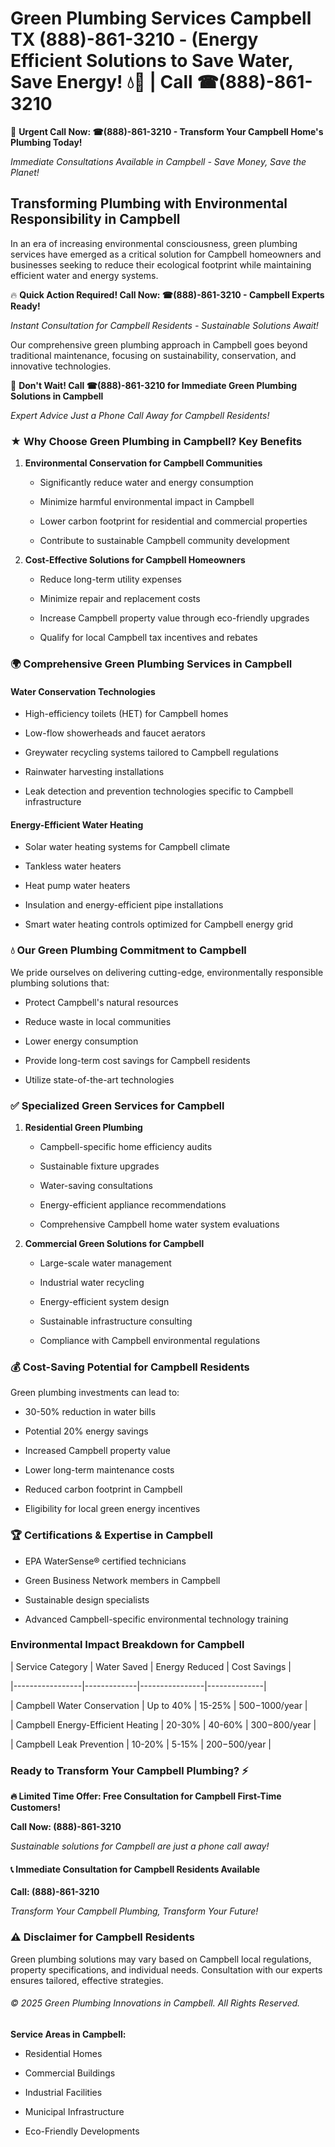 # Green Plumbing Services Campbell TX (888)-861-3210 - (Energy Efficient Solutions to Save Water, Save Energy! 💧🌿 | Call ☎(888)-861-3210

🚨 **Urgent Call Now: ☎(888)-861-3210 - Transform Your Campbell Home's Plumbing Today!**
*Immediate Consultations Available in Campbell - Save Money, Save the Planet!*

## Transforming Plumbing with Environmental Responsibility in Campbell

In an era of increasing environmental consciousness, green plumbing services have emerged as a critical solution for Campbell homeowners and businesses seeking to reduce their ecological footprint while maintaining efficient water and energy systems. 

🔥 **Quick Action Required! Call Now: ☎(888)-861-3210 - Campbell Experts Ready!**
*Instant Consultation for Campbell Residents - Sustainable Solutions Await!*

Our comprehensive green plumbing approach in Campbell goes beyond traditional maintenance, focusing on sustainability, conservation, and innovative technologies.

🚨 **Don't Wait! Call ☎(888)-861-3210 for Immediate Green Plumbing Solutions in Campbell**
*Expert Advice Just a Phone Call Away for Campbell Residents!*

### ★ Why Choose Green Plumbing in Campbell? Key Benefits

1. **Environmental Conservation for Campbell Communities** 
   - Significantly reduce water and energy consumption
   - Minimize harmful environmental impact in Campbell
   - Lower carbon footprint for residential and commercial properties
   - Contribute to sustainable Campbell community development

2. **Cost-Effective Solutions for Campbell Homeowners** 
   - Reduce long-term utility expenses
   - Minimize repair and replacement costs
   - Increase Campbell property value through eco-friendly upgrades
   - Qualify for local Campbell tax incentives and rebates

### 🌍 Comprehensive Green Plumbing Services in Campbell

#### Water Conservation Technologies
- High-efficiency toilets (HET) for Campbell homes
- Low-flow showerheads and faucet aerators
- Greywater recycling systems tailored to Campbell regulations
- Rainwater harvesting installations
- Leak detection and prevention technologies specific to Campbell infrastructure

#### Energy-Efficient Water Heating
- Solar water heating systems for Campbell climate
- Tankless water heaters
- Heat pump water heaters
- Insulation and energy-efficient pipe installations
- Smart water heating controls optimized for Campbell energy grid

### 💧 Our Green Plumbing Commitment to Campbell

We pride ourselves on delivering cutting-edge, environmentally responsible plumbing solutions that:
- Protect Campbell's natural resources
- Reduce waste in local communities
- Lower energy consumption
- Provide long-term cost savings for Campbell residents
- Utilize state-of-the-art technologies

### ✅ Specialized Green Services for Campbell

1. **Residential Green Plumbing**
   - Campbell-specific home efficiency audits
   - Sustainable fixture upgrades
   - Water-saving consultations
   - Energy-efficient appliance recommendations
   - Comprehensive Campbell home water system evaluations

2. **Commercial Green Solutions for Campbell**
   - Large-scale water management
   - Industrial water recycling
   - Energy-efficient system design
   - Sustainable infrastructure consulting
   - Compliance with Campbell environmental regulations

### 💰 Cost-Saving Potential for Campbell Residents

Green plumbing investments can lead to:
- 30-50% reduction in water bills
- Potential 20% energy savings
- Increased Campbell property value
- Lower long-term maintenance costs
- Reduced carbon footprint in Campbell
- Eligibility for local green energy incentives

### 🏆 Certifications & Expertise in Campbell

- EPA WaterSense® certified technicians
- Green Business Network members in Campbell
- Sustainable design specialists
- Advanced Campbell-specific environmental technology training

### Environmental Impact Breakdown for Campbell

| Service Category | Water Saved | Energy Reduced | Cost Savings |
|-----------------|-------------|----------------|--------------|
| Campbell Water Conservation | Up to 40% | 15-25% | $500-$1000/year |
| Campbell Energy-Efficient Heating | 20-30% | 40-60% | $300-$800/year |
| Campbell Leak Prevention | 10-20% | 5-15% | $200-$500/year |

### Ready to Transform Your Campbell Plumbing? ⚡

**🔥 Limited Time Offer: Free Consultation for Campbell First-Time Customers!**

**Call Now: (888)-861-3210**
*Sustainable solutions for Campbell are just a phone call away!*

#### 📞 Immediate Consultation for Campbell Residents Available

**Call: (888)-861-3210**
*Transform Your Campbell Plumbing, Transform Your Future!*

### ⚠️ Disclaimer for Campbell Residents

Green plumbing solutions may vary based on Campbell local regulations, property specifications, and individual needs. Consultation with our experts ensures tailored, effective strategies.

###### © 2025 Green Plumbing Innovations in Campbell. All Rights Reserved.

**Service Areas in Campbell:** 
- Residential Homes
- Commercial Buildings
- Industrial Facilities
- Municipal Infrastructure
- Eco-Friendly Developments